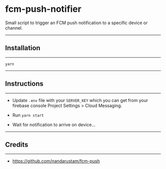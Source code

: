 # fcm-push-notifier
Small script to trigger an FCM push notification to a specific device or channel.

---
## Installation
---
```
yarn
```

---
## Instructions
---
* Update `.env` file with your `SERVER_KEY` which you can get from your firebase console Project Settings > Cloud Messaging.

* Run `yarn start`

* Wait for notification to arrive on device...

___
## Credits
___

* https://github.com/nandarustam/fcm-push